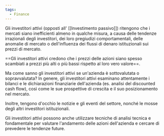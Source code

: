 ```yaml
---
tags:
  - Finance
---
```

Gli investitori attivi (opposti all' [[Investimento passivo]]) ritengono che i mercati siano inefficienti almeno in qualche misura, a causa delle tendenze irrazionali degli investitori, dei loro pregiudizi comportamentali, delle anomalie di mercato o dell'influenza dei flussi di denaro istituzionali sui prezzi di mercato.

==Gli investitori attivi credono che i prezzi delle azioni siano spesso scambiati a prezzi più alti o più bassi rispetto al loro vero valore==.

Ma come sanno gli investitori attivi se un'azienda è sottovalutata o sopravvalutata? In genere, gli investitori attivi esaminano attentamente i bilanci e le dichiarazioni finanziarie dell'azienda (es. analisi del discounted cash flow), così come le sue prospettive di crescita e il suo posizionamento nel mercato.

Inoltre, tengono d'occhio le notizie e gli eventi del settore, nonché le mosse degli altri investitori istituzionali.

Gli investitori attivi possono anche utilizzare tecniche di analisi tecnica e fondamentale per valutare l'andamento delle azioni dell'azienda e cercare di prevedere le tendenze future.

